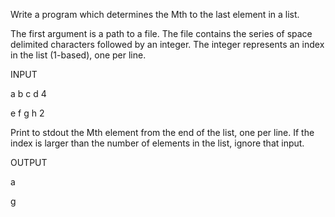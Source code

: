 Write a program which determines the Mth to the last element in a list.


The first argument is a path to a file. The file contains the series of space delimited characters followed by an integer. The integer represents an index in the list (1-based), one per line.

INPUT

a b c d 4

e f g h 2


Print to stdout the Mth element from the end of the list, one per line. If the index is larger than the number of elements in the list, ignore that input.

OUTPUT

a

g
